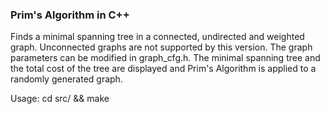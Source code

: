 ### Prim's Algorithm in C++

Finds a minimal spanning tree in a connected, undirected and weighted graph. Unconnected graphs are not supported by this version.
The graph parameters can be modified in graph_cfg.h.
The minimal spanning tree and the total cost of the tree are displayed and Prim's Algorithm is applied to a randomly generated graph.

Usage: cd src/ && make
